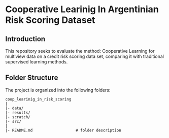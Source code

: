# Cooperative Learinig In Argentinian Risk Scoring Dataset


Introduction
--------
This repository seeks to evaluate the method: Cooperative Learning for multiview data on a credit risk scoring data set, comparing it with traditional supervised learning methods.


Folder Structure
--------
The project is organized into the following folders:

    coop_learinig_in_risk_scoring
    |
    |- data/    
    |- results/
    |- scratch/
    |- src/   
    |
    |- README.md                   # folder description
